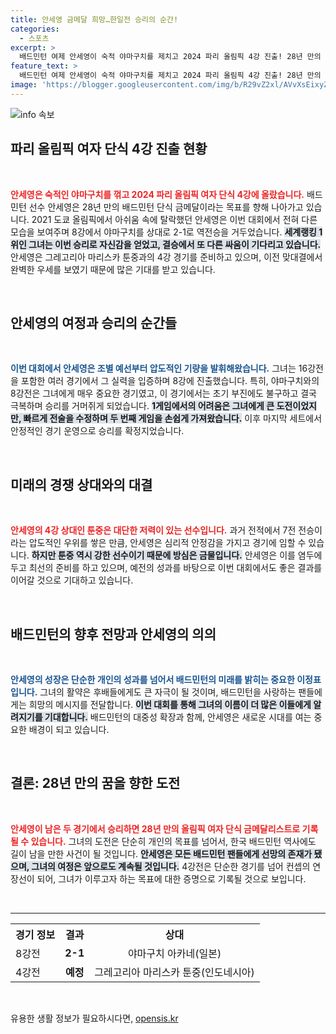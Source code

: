 ```yaml
---
title: 안세영 금메달 희망…한일전 승리의 순간!
categories:
  - 스포츠
excerpt: >
  배드민턴 여제 안세영이 숙적 야마구치를 제치고 2024 파리 올림픽 4강 진출! 28년 만의 금메달에 단 2승 남았다. 역전승의 주인공은 툰중과의 결승행을 두고 맞붙는다. 클릭 유도!
feature_text: >
  배드민턴 여제 안세영이 숙적 야마구치를 제치고 2024 파리 올림픽 4강 진출! 28년 만의 금메달에 단 2승 남았다. 역전승의 주인공은 툰중과의 결승행을 두고 맞붙는다. 클릭 유도!
image: 'https://blogger.googleusercontent.com/img/b/R29vZ2xl/AVvXsEixyZcFfHzMRdzZMjFBmAUKJYCLCGyLL1o632UiGVXcaFdKo_bkvkuCioo0uUKlGfBVcT3P84aROyZIXSBEx3Aw5nCQ3pTgDom1WDC4m8eifvWiAmWEEVb4x6G_l8C0QH225ldMjyaFvpxGEBGNO37VmDTDMHGhJPq73UglMfDca1-0aw/s1600/blogspot.png'
---
```


<p><img src="https://blogger.googleusercontent.com/img/b/R29vZ2xl/AVvXsEixyZcFfHzMRdzZMjFBmAUKJYCLCGyLL1o632UiGVXcaFdKo_bkvkuCioo0uUKlGfBVcT3P84aROyZIXSBEx3Aw5nCQ3pTgDom1WDC4m8eifvWiAmWEEVb4x6G_l8C0QH225ldMjyaFvpxGEBGNO37VmDTDMHGhJPq73UglMfDca1-0aw/s1600/blogspot.png" alt="info 속보" /></p>

<h2 data-ke-size="size26">파리 올림픽 여자 단식 4강 진출 현황</h2>

<p data-ke-size="size16">&nbsp;</p>

<p><b><span style="color: #ee2323;">안세영은 숙적인 야마구치를 꺾고 2024 파리 올림픽 여자 단식 4강에 올랐습니다.</span></b> 배드민턴 선수 안세영은 28년 만의 배드민턴 단식 금메달이라는 목표를 향해 나아가고 있습니다. 2021 도쿄 올림픽에서 아쉬움 속에 탈락했던 안세영은 이번 대회에서 전혀 다른 모습을 보여주며 8강에서 야마구치를 상대로 2-1로 역전승을 거두었습니다. <b><span style="background-color: #21538527;">세계랭킹 1위인 그녀는 이번 승리로 자신감을 얻었고, 결승에서 또 다른 싸움이 기다리고 있습니다.</span></b> 안세영은 그레고리아 마리스카 툰중과의 4강 경기를 준비하고 있으며, 이전 맞대결에서 완벽한 우세를 보였기 때문에 많은 기대를 받고 있습니다. </p>

<p data-ke-size="size16">&nbsp;</p>

<h2 data-ke-size="size26">안세영의 여정과 승리의 순간들</h2>

<p data-ke-size="size16">&nbsp;</p>

<p><b><span style="color: #1a5490;">이번 대회에서 안세영은 조별 예선부터 압도적인 기량을 발휘해왔습니다.</span></b> 그녀는 16강전을 포함한 여러 경기에서 그 실력을 입증하며 8강에 진출했습니다. 특히, 야마구치와의 8강전은 그녀에게 매우 중요한 경기였고, 이 경기에서는 초기 부진에도 불구하고 결국 극복하며 승리를 거머쥐게 되었습니다. <b><span style="background-color: #21538527;">1게임에서의 어려움은 그녀에게 큰 도전이었지만, 빠르게 전술을 수정하며 두 번째 게임을 손쉽게 가져왔습니다.</span></b> 이후 마지막 세트에서 안정적인 경기 운영으로 승리를 확정지었습니다. </p>

<p data-ke-size="size16">&nbsp;</p>

<h2 data-ke-size="size26">미래의 경쟁 상대와의 대결</h2>

<p data-ke-size="size16">&nbsp;</p>

<p><b><span style="color: #ee2323;">안세영의 4강 상대인 툰중은 대단한 저력이 있는 선수입니다.</span></b> 과거 전적에서 7전 전승이라는 압도적인 우위를 쌓은 만큼, 안세영은 심리적 안정감을 가지고 경기에 임할 수 있습니다. <b><span style="background-color: #21538527;">하지만 툰중 역시 강한 선수이기 때문에 방심은 금물입니다.</span></b> 안세영은 이를 염두에 두고 최선의 준비를 하고 있으며, 예전의 성과를 바탕으로 이번 대회에서도 좋은 결과를 이어갈 것으로 기대하고 있습니다. </p>

<p data-ke-size="size16">&nbsp;</p>

<h2 data-ke-size="size26">배드민턴의 향후 전망과 안세영의 의의</h2>

<p data-ke-size="size16">&nbsp;</p>

<p><b><span style="color: #1a5490;">안세영의 성장은 단순한 개인의 성과를 넘어서 배드민턴의 미래를 밝히는 중요한 이정표입니다.</span></b> 그녀의 활약은 후배들에게도 큰 자극이 될 것이며, 배드민턴을 사랑하는 팬들에게는 희망의 메시지를 전달합니다. <b><span style="background-color: #21538527;">이번 대회를 통해 그녀의 이름이 더 많은 이들에게 알려지기를 기대합니다.</span></b> 배드민턴의 대중성 확장과 함께, 안세영은 새로운 시대를 여는 중요한 배경이 되고 있습니다. </p>

<p data-ke-size="size16">&nbsp;</p>

<h2 data-ke-size="size26">결론: 28년 만의 꿈을 향한 도전</h2>

<p data-ke-size="size16">&nbsp;</p>

<p><b><span style="color: #ee2323;">안세영이 남은 두 경기에서 승리하면 28년 만의 올림픽 여자 단식 금메달리스트로 기록될 수 있습니다.</span></b> 그녀의 도전은 단순히 개인의 목표를 넘어서, 한국 배드민턴 역사에도 길이 남을 만한 사건이 될 것입니다. <b><span style="background-color: #21538527;">안세영은 모든 배드민턴 팬들에게 선망의 존재가 됐으며, 그녀의 여정은 앞으로도 계속될 것입니다.</span></b> 4강전은 단순한 경기를 넘어 컨셉의 연장선이 되어, 그녀가 이루고자 하는 목표에 대한 증명으로 기록될 것으로 보입니다. </p>

<p data-ke-size="size16">&nbsp;</p>

<hr />

<table style="width:100%;">
  <tr>
    <th style="text-align:left;">경기 정보</th>
    <th style="text-align:center;">결과</th>
    <th style="text-align:center;">상대</th>
  </tr>
  <tr>
    <td style="text-align:left;">8강전</td>
    <td style="text-align:center;"><b>2-1</b></td>
    <td style="text-align:center;">야마구치 아카네(일본)</td>
  </tr>
  <tr>
    <td style="text-align:left;">4강전</td>
    <td style="text-align:center;"><b>예정</b></td>
    <td style="text-align:center;">그레고리아 마리스카 툰중(인도네시아)</td>
  </tr>
</table>

<p data-ke-size="size16">&nbsp;</p>
유용한 생활 정보가 필요하시다면, <a href="https://opensis.kr" rel="dofollow">opensis.kr</a>


